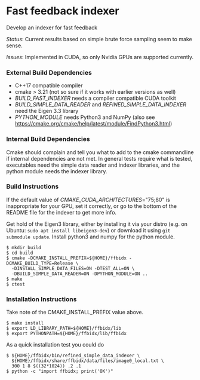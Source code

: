 # Fast feedback indexer

Develop an indexer for fast feedback

*Status*: Current results based on simple brute force sampling seem to make sense.

*Issues*: Implemented in CUDA, so only Nvidia GPUs are supported currently.

### External Build Dependencies

* C++17 compatible compiler
* cmake > 3.21 (not so sure if it works with earlier versions as well)
* *BUILD_FAST_INDEXER* needs a compiler compatible CUDA toolkit
* *BUILD_SIMPLE_DATA_READER* and *REFINED_SIMPLE_DATA_INDEXER* need the Eigen 3.3 library
* *PYTHON_MODULE* needs Python3 and NumPy (also see https://cmake.org/cmake/help/latest/module/FindPython3.html)

### Internal Build Dependencies

Cmake should complain and tell you what to add to the cmake commandline if internal dependencies are not met. In general tests require what is tested, executables need the simple data reader and indexer libraries, and the python module needs the indexer library.

### Build Instructions

If the default value of *CMAKE_CUDA_ARCHITECTURES*=\"75;80\" is inappropriate for your GPU, set it correctly, or go to the bottom of the README file for the indexer to get more info.

Get hold of the Eigen3 library, either by installing it via your distro (e.g. on Ubuntu: `sudo apt install libeigen3-dev`) or download it using `git submodule update`. Install python3 and numpy for the python module.

```
$ mkdir build
$ cd build
$ cmake -DCMAKE_INSTALL_PREFIX=${HOME}/ffbidx -DCMAKE_BUILD_TYPE=Release \
  -DINSTALL_SIMPLE_DATA_FILES=ON -DTEST_ALL=ON \
  -DBUILD_SIMPLE_DATA_READER=ON -DPYTHON_MODULE=ON ..
$ make
$ ctest
```

### Installation Instructions

Take note of the CMAKE_INSTALL_PREFIX value above.

```
$ make install
$ export LD_LIBRARY_PATH=${HOME}/ffbidx/lib
$ export PYTHONPATH=${HOME}/ffbidx/lib/ffbidx
```

As a quick installation test you could do

```
$ ${HOME}/ffbidx/bin/refined_simple_data_indexer \
  ${HOME}/ffbidx/share/ffbidx/data/files/image0_local.txt \
  300 1 8 $((32*1024)) .2 .1
$ python -c "import ffbidx; print('OK')"
```
